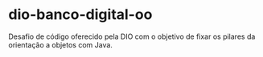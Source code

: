 # dio-banco-digital-oo
Desafio de código oferecido pela DIO com o objetivo de fixar os pilares da orientação a objetos com Java.
